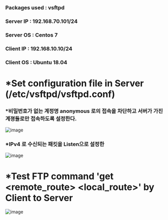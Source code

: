 ### Packages used : vsftpd
### Server IP : 192.168.70.101/24
### Server OS : Centos 7
### Client IP : 192.168.10.10/24
### Client OS : Ubuntu 18.04

# *Set configuration file in Server (/etc/vsftpd/vsftpd.conf)
### *비밀번호가 없는 계정명 anonymous 로의 접속을 차단하고 서버가 가진 계졍들로만 접속하도록 설정한다. 
![image](https://github.com/user-attachments/assets/b3f12b7d-53a1-4c49-b61a-184521c7faee)
### *IPv4 로 수신되는 패킷을 Listen으로 설정한
![image](https://github.com/user-attachments/assets/b291e957-5b3e-4741-a30d-718d942bc05f)

# *Test FTP command 'get <remote_route> <local_route>' by Client to Server
![image](https://github.com/user-attachments/assets/fbb4b54c-80e4-4567-bc25-36d0a14922a4)
